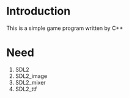 # Introduction
This is a simple game program written by C++

# Need
1. SDL2
2. SDL2_image
3. SDL2_mixer
4. SDL2_ttf
